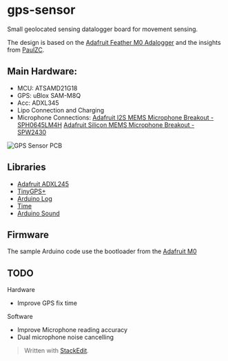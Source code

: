 # gps-sensor

Small geolocated sensing datalogger board for movement sensing.

The design is based on the [Adafruit Feather M0 Adalogger](https://www.adafruit.com/product/2796) and the insights from [PaulZC](https://github.com/PaulZC).

## Main Hardware:

 - MCU: ATSAMD21G18 
 - GPS: uBlox SAM-M8Q 
 - Acc: ADXL345
 - Lipo Connection and Charging
 - Microphone Connections:
[Adafruit I2S MEMS Microphone Breakout - SPH0645LM4H](https://www.adafruit.com/product/3421)
[Adafruit Silicon MEMS Microphone Breakout - SPW2430](https://www.adafruit.com/product/2716)

![GPS Sensor PCB](
        gps-sensor/Hardware/Img/gps_sensor.png
      )

## Libraries

 - [Adafruit ADXL245](https://learn.adafruit.com/adxl345-digital-accelerometer/overview)
 - [TinyGPS+](https://github.com/mikalhart/TinyGPSPlus)
 - [Arduino Log](https://github.com/thijse/Arduino-Log)
 - [Time](https://github.com/PaulStoffregen/Time)
 - [Arduino Sound](https://github.com/arduino-libraries/ArduinoSound)

## Firmware
The sample Arduino code use the bootloader from the  [Adafruit M0](https://learn.adafruit.com/compiling-m0-atsamd21-bootloader/compile)

## TODO
Hardware
 - Improve GPS fix time

Software
 - Improve Microphone reading accuracy
 - Dual microphone noise cancelling

> Written with [StackEdit](https://stackedit.io/).

<!--stackedit_data:
eyJoaXN0b3J5IjpbNzcxNjcwMDc3LC0xNDgxMjY0NDU5LC0xMD
Y0NDc2Mzc4LC0xOTU1OTUzNTUxXX0=
-->